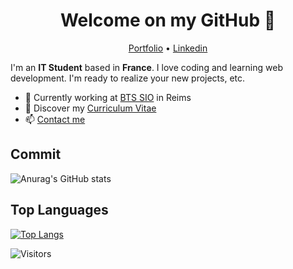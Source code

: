 <h1 align="center">Welcome on my GitHub 👋</h1>

<p align="center">
  <a href="https://ark4nix.github.io/portfolio/">Portfolio</a> •
  <a href="https://www.linkedin.com/in/antoine-gandelin-11a755209/">Linkedin</a>
</p>

I'm an __IT Student__ based in __France__. I love coding and learning web development. I'm ready to realize your new projects, etc.

* 💼 Currently working at [BTS SIO](http://www.sio-reims.fr) in Reims <br/>
* 🔖 Discover my [Curriculum Vitae](https://ark4nix.github.io/portfolio/ressources/cv_antoine_gandelin.pdf)<br/>
* 📫 [Contact me](mailto:antoine.gandelin@gmail.com)


## Commit

![Anurag's GitHub stats](https://github-readme-stats.vercel.app/api?username=Ark4nix&show_icons=true&theme=radical)


## Top Languages

[![Top Langs](https://github-readme-stats.vercel.app/api/top-langs/?username=Ark4nix&langs_count=8)](https://github.com/anuraghazra/github-readme-stats)



![Visitors](https://visitor-badge.laobi.icu/badge?page_id=Ark4nix.Ark4nix)
